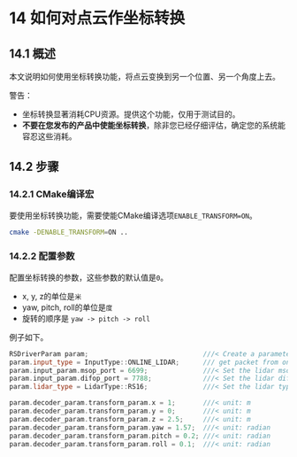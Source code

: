 # **14 如何对点云作坐标转换**

## 14.1 概述

本文说明如何使用坐标转换功能，将点云变换到另一个位置、另一个角度上去。

警告：
+ 坐标转换显著消耗CPU资源。提供这个功能，仅用于测试目的。
+ **不要在您发布的产品中使能坐标转换**，除非您已经仔细评估，确定您的系统能容忍这些消耗。



## 14.2 步骤

### 14.2.1 CMake编译宏

要使用坐标转换功能，需要使能CMake编译选项```ENABLE_TRANSFORM=ON```。

```bash
cmake -DENABLE_TRANSFORM=ON ..
```

### 14.2.2 配置参数

配置坐标转换的参数，这些参数的默认值是`0`。
+ x, y, z的单位是`米`
+ yaw, pitch, roll的单位是`度`
+ 旋转的顺序是 `yaw -> pitch -> roll`

例子如下。

```c++
RSDriverParam param;                             ///< Create a parameter object
param.input_type = InputType::ONLINE_LIDAR;      /// get packet from online lidar
param.input_param.msop_port = 6699;              ///< Set the lidar msop port number, the default is 6699
param.input_param.difop_port = 7788;             ///< Set the lidar difop port number, the default is 7788
param.lidar_type = LidarType::RS16;              ///< Set the lidar type. Make sure this type is correct

param.decoder_param.transform_param.x = 1;	     ///< unit: m
param.decoder_param.transform_param.y = 0;	     ///< unit: m
param.decoder_param.transform_param.z = 2.5;	 ///< unit: m
param.decoder_param.transform_param.yaw = 1.57;  ///< unit: radian
param.decoder_param.transform_param.pitch = 0.2; ///< unit: radian
param.decoder_param.transform_param.roll = 0.1;  ///< unit: radian

```

